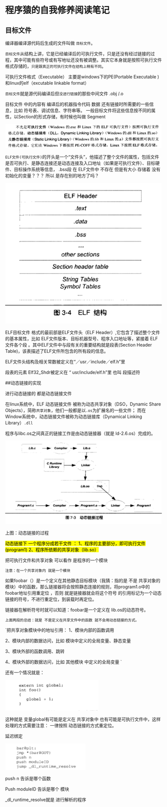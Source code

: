 程序猿的自我修养阅读笔记
=========
目标文件
-
编译器编译源代码后生成的文件叫做 `目标文件`。

`目标文件`从结构上讲，它是已经编译后的可执行文件，只是还没有经过链接的过程，其中可能有些符号或有写地址还没有被调整。其实它本身就是按照可执行文件格式存储的，`只是跟真正的可执行文件在结构上稍有不同`。

可执行文件格式（Executable） 主要是windows下的PE(Portable Executable )和linux的elf（excutable linkable format）

`目标文件`就是源代码编译后但`没进行链接`的那些中间文件 .obj /.o

目标文件 中的内容有 编译后的机器指令代码 数据 还有链接时所需要的一些信息，比如 符号表、调试信息、字符串等。
一般目标文件将这些信息按不同的属性，以Section的形式存储，有时候也叫做 Segment

![](img/1.png)

`ELF文件(可执行文件)`的开头是一个“文件头”，他描述了整个文件的属性，包括文件是否可执行、是静态连接还是动态连接及入口地址（如果是可执行文件）、目标硬件、目标操作系统等信息，
.bss段 在 ELF文件中 不存在 但是有大小 存储着 没有初始化的变量？？？ 所以 是存在别的地方了吗？

![](img/2.png)

ELF目标文件 格式的最前部是ELF文件头（ELF Header）,它包含了描述整个文件的基本属性，比如 ELF文件版本、目标机器型号、程序入口地址等，紧接着 ELF文件各个段 。其中ELF文件中与段有关的重要结构就是段表(Section Header Table)，该表描述了ELF文件所包含的所有段的信息。

ELF文件头结构及相关常数被定义在“／usr／include／elf.h”里

段表的元素 Elf32_Shdr被定义在 “    usr/include/elf.h”里 也叫 段描述符


##动态链接的实现

进行动态链接的  都是动态链接文件

在linux系统中，ELF 动态链接文件 被称为动态共享对象（DSO，Dynamic Share Objects），简称`共享对象`，他们一般都是以`.os`为扩展名的一些文件；
而在Window系统中，动态链接文件被称为动态链接库（Dynamical Linking Library）`.dll`

程序与libc.os之间真正的链接工作是由动态链接器（就是 ld-2.6.os）完成的。

![](img/3.png)

上图：动态链接的过程

<mark>动态链接下 一个程序分成若干文件 ：
1、程序的主要部分，即可执行文件(program1)
2、程序所依赖的共享对象（lib.so）</mark>

把可执行文件和共享对象 可以看作 是程序的一个模块

`注意：在一个共享对象内 就是一个模块`

如果foobar（）是一个定义在其他静态目标模块（我猜：指的是 不是 共享对象的模块）中的函数，那么链接器将会按照静态连接的规则，将program1.o中的foobar地址引用重定位 ，否则 就是链接器就会将这个符号 的引用标记为一个动态链接的符号，不进行重定位，到装载时再定位。

链接器在解析符号时就可以知道：foobar是一个定义在 lib.os的动态符号。

`上面两段的总结：就是 不是定义在共享文件中的函数 就不会用动态链接的方式。`

`把共享对象模块中的地址引用：
1、模块内部的函数调用

2、模块内部的数据访问，比如 模块中定义的全局变量、静态变量

3、模块外部的函数调用、跳转

4、模块外部的数据访问，比如 其他模块 中定义的全局变量
`

还有一个情况就是：

![](img/4.png)

这种就是 变量global有可能是定义在 共享对象中 也有可能是可执行文件中，这样处理的方式需要注意：
一律按照 动态链接的方式重定位。

延迟绑定

![](img/5.png)

 push n 告诉是哪个函数
 
Push moduleID 告诉是哪个 模块

_dl_runtime_resolve就是 进行解析的程序


